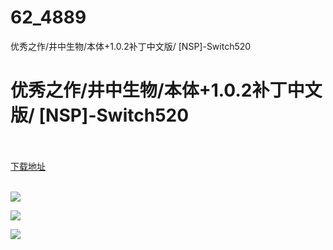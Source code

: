 # 62_4889
优秀之作/井中生物/本体+1.0.2补丁中文版/ [NSP]-Switch520
# 优秀之作/井中生物/本体+1.0.2补丁中文版/ [NSP]-Switch520
 <br/></br>
[下载地址](https://www.switch520.cc/article/4889 "下载地址")
<br/></br>

<p><span><strong><img src="https://s1.ax1x.com/2020/06/13/tvRXv9.jpg"></strong></span></p>
<p><span><strong><img src="https://s1.ax1x.com/2020/06/13/tvW9UK.jpg"></strong></span></p>
<p><span><strong><img src="https://s1.ax1x.com/2020/06/13/tvWkgH.jpg"></strong></span></p>
